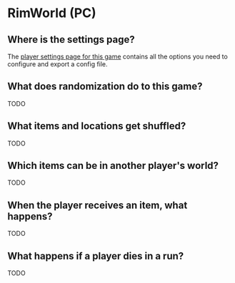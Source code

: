 # RimWorld (PC)

## Where is the settings page?

The [player settings page for this game](../player-settings) contains all the options you need to configure and export a
config file.

## What does randomization do to this game?

TODO

## What items and locations get shuffled?

TODO

## Which items can be in another player's world?

TODO

## When the player receives an item, what happens?

TODO

## What happens if a player dies in a run?

TODO